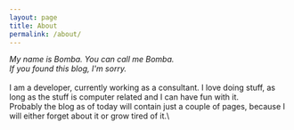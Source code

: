 ```yaml
---
layout: page
title: About
permalink: /about/
---
```


*My name is Bomba. You can call me Bomba.\
If you found this blog, I'm sorry.*\
\
I am a developer, currently working as a consultant. I love doing stuff, as long as the stuff is computer related and I can have fun with it.\
Probably the blog as of today will contain just a couple of pages, because I will either forget about it or grow tired of it.\
